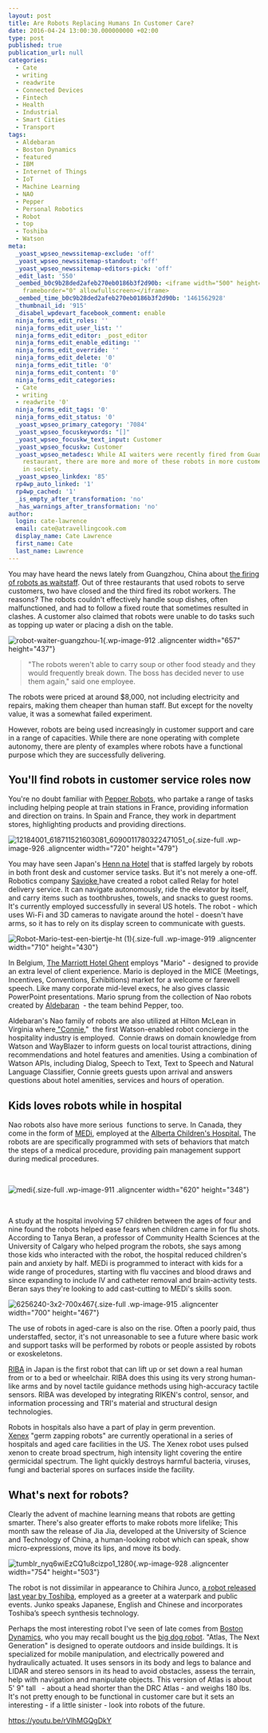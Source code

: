 ```yaml
---
layout: post
title: Are Robots Replacing Humans In Customer Care?
date: 2016-04-24 13:00:30.000000000 +02:00
type: post
published: true
publication_url: null
categories:
  - Cate
  - writing
  - readwrite
  - Connected Devices
  - Fintech
  - Health
  - Industrial
  - Smart Cities
  - Transport
tags:
  - Aldebaran
  - Boston Dynamics
  - featured
  - IBM
  - Internet of Things
  - IoT
  - Machine Learning
  - NAO
  - Pepper
  - Personal Robotics
  - Robot
  - top
  - Toshiba
  - Watson
meta:
  _yoast_wpseo_newssitemap-exclude: 'off'
  _yoast_wpseo_newssitemap-standout: 'off'
  _yoast_wpseo_newssitemap-editors-pick: 'off'
  _edit_last: '550'
  _oembed_b0c9b28ded2afeb270eb0186b3f2d90b: <iframe width="500" height="281" src="https://www.youtube.com/embed/rVlhMGQgDkY?feature=oembed"
    frameborder="0" allowfullscreen></iframe>
  _oembed_time_b0c9b28ded2afeb270eb0186b3f2d90b: '1461562928'
  _thumbnail_id: '915'
  _disabel_wpdevart_facebook_comment: enable
  ninja_forms_edit_roles: ''
  ninja_forms_edit_user_list: ''
  ninja_forms_edit_editor: _post_editor
  ninja_forms_edit_enable_editing: ''
  ninja_forms_edit_override: ''
  ninja_forms_edit_delete: '0'
  ninja_forms_edit_title: '0'
  ninja_forms_edit_content: '0'
  ninja_forms_edit_categories:
  - Cate
  - writing
  - readwrite '0'
  ninja_forms_edit_tags: '0'
  ninja_forms_edit_status: '0'
  _yoast_wpseo_primary_category: '7084'
  _yoast_wpseo_focuskeywords: "[]"
  _yoast_wpseo_focuskw_text_input: Customer
  _yoast_wpseo_focuskw: Customer
  _yoast_wpseo_metadesc: While AI waiters were recently fired from Guangzhou, China,
    restaurant, there are more and more of these robots in more customer-facing roles
    in society.
  _yoast_wpseo_linkdex: '85'
  rp4wp_auto_linked: '1'
  rp4wp_cached: '1'
  _is_empty_after_transformation: 'no'
  _has_warnings_after_transformation: 'no'
author:
  login: cate-lawrence
  email: cate@atravellingcook.com
  display_name: Cate Lawrence
  first_name: Cate
  last_name: Lawrence
---
```

You may have heard the news lately from Guangzhou, China about [the
firing of robots as
waitstaff](https://shanghaiist.com/2016/04/06/restaurant_fires_incompetent_robot_staff.php).
Out of three restaurants that used robots to serve customers, two have
closed and the third fired its robot workers. The reasons? The robots
couldn't effectively handle soup dishes, often malfunctioned, and had to
follow a fixed route that sometimes resulted in clashes. A customer also
claimed that robots were unable to do tasks such as topping up water or
placing a dish on the table.

![robot-waiter-guangzhou-1](rw-import/robot-waiter-guangzhou-1.jpg){.wp-image-912
.aligncenter width="657" height="437"}

> "The robots weren't able to carry soup or other food steady and they
> would frequently break down. The boss has decided never to use them
> again," said one employee.

The robots were priced at around \$8,000, not including electricity and
repairs, making them cheaper than human staff. But except for the
novelty value, it was a somewhat failed experiment.

However, robots are being used increasingly in customer support and care
in a range of capacities. While there are none operating with complete
autonomy, there are plenty of examples where robots have a functional
purpose which they are successfully delivering.

You'll find robots in customer service roles now
------------------------------------------------

You're no doubt familiar with [Pepper
Robots](https://readwrite.com/2016/03/10/pepper-robot-helper/), who
partake a range of tasks including helping people at train stations in
France, providing information and direction on trains. In Spain and
France, they work in department stores, highlighting products and
providing directions.

![12184001\_618711521603081\_6090011780322471051\_o](rw-import/12184001_618711521603081_6090011780322471051_o.jpg){.size-full
.wp-image-926 .aligncenter width="720" height="479"}

You may have seen Japan's [Henn na Hotel](https://www.h-n-h.jp/en/) that
is staffed largely by robots in both front desk and customer service
tasks. But it's not merely a one-off. Robotics company
[Savioke ](https://www.savioke.com/)have created a robot called Relay for
hotel delivery service. It can navigate autonomously, ride the elevator
by itself, and carry items such as toothbrushes, towels, and snacks to
guest rooms. It's currently employed successfully in several US
hotels. The robot - which uses Wi-Fi and 3D cameras to navigate around
the hotel - doesn't have arms, so it has to rely on its display screen
to communicate with guests.

![Robot-Mario-test-een-biertje-ht
(1)](rw-import/Robot-Mario-test-een-biertje-ht-1.jpg){.size-full
.wp-image-919 .aligncenter width="710" height="430"}

In Belgium, [The Marriott Hotel
Ghent](https://www.marriott.com/hotels/travel/gnemc-ghent-marriott-hotel/) employs
"Mario" - designed to provide an extra level of client experience. Mario
is deployed in the MICE (Meetings, Incentives, Conventions, Exhibitions)
market for a welcome or farewell speech. Like many corporate mid-level
execs, he also gives classic PowerPoint presentations. Mario sprung from
the collection of Nao robots created
by [Aldebaran](https://www.aldebaran.com/en)  - the team behind Pepper,
too.

Aldebaran's Nao family of robots are also utilized at Hilton McLean in
Virginia
where[ "Connie](https://www-03.ibm.com/press/us/en/pressrelease/49307.wss)," 
the first Watson-enabled robot concierge in the hospitality industry is
employed.  Connie draws on domain knowledge from Watson and WayBlazer to
inform guests on local tourist attractions, dining recommendations and
hotel features and amenities. Using a combination of Watson APIs,
including Dialog, Speech to Text, Text to Speech and Natural Language
Classifier, Connie greets guests upon arrival and answers questions
about hotel amenities, services and hours of operation.

Kids loves robots while in hospital
-----------------------------------

Nao robots also have more serious  functions to serve. In Canada, they
come in the form of [MEDi](https://www.rxrobots.com/medi-kits.html),
employed at the [Alberta Children's
Hospital.](https://www.childrenshospital.ab.ca/site/PageNavigator/news_events/Medirobot.html)
The robots are are specifically programmed with sets of behaviors that
match the steps of a medical procedure, providing pain management
support during medical procedures.

 

![medi](rw-import/medi.jpg){.size-full
.wp-image-911 .aligncenter width="620" height="348"}

 

A study at the hospital involving 57 children between the ages of four
and nine found the robots helped ease fears when children came in for
flu shots. According to Tanya Beran, a professor of Community Health
Sciences at the University of Calgary who helped program the robots, she
says among those kids who interacted with the robot, the hospital
reduced children's pain and anxiety by half. MEDi is programmed to
interact with kids for a wide range of procedures, starting with flu
vaccines and blood draws and since expanding to include IV and catheter
removal and brain-activity tests. Beran says they're looking to add
cast-cutting to MEDi's skills soon.

![6256240-3x2-700x467](rw-import/6256240-3x2-700x467.jpg){.size-full
.wp-image-915 .aligncenter width="700" height="467"}

The use of robots in aged-care is also on the rise. Often a poorly paid,
thus understaffed, sector, it's not unreasonable to see a future where
basic work and support tasks will be performed by robots or people
assisted by robots or exoskeletons.

[RIBA](https://rtc.nagoya.riken.jp/RIBA/index-e.html) in Japan is the
first robot that can lift up or set down a real human from or to a bed
or wheelchair. RIBA does this using its very strong human-like arms and
by novel tactile guidance methods using high-accuracy tactile sensors.
RIBA was developed by integrating RIKEN's control, sensor, and
information processing and TRI's material and structural design
technologies.

Robots in hospitals also have a part of play in germ prevention.
[Xenex](https://www.xenex.com/) "germ zapping robots" are currently
operational in a series of hospitals and aged care facilities in the
US. The Xenex robot uses pulsed xenon to create broad spectrum, high
intensity light covering the entire germicidal spectrum. The light
quickly destroys harmful bacteria, viruses, fungi and bacterial spores
on surfaces inside the facility.

What's next for robots?
-----------------------

Clearly the advent of machine learning means that robots are getting
smarter. There's also greater efforts to make robots more lifelike; This
month saw the release of Jia Jia, developed at the University of Science
and Technology of China, a human-looking robot which can speak, show
micro-expressions, move its lips, and move its body.

![tumblr\_nyq6wiEzCQ1u8cizpo1\_1280](rw-import/tumblr_nyq6wiEzCQ1u8cizpo1_1280-1024x683.jpg){.wp-image-928
.aligncenter width="754" height="503"}

The robot is not dissimilar in appearance to Chihira Junco, [a robot
released last year by
Toshiba](https://www.toshiba.co.jp/about/press/2015_10/tp1901.htm),
employed as a greeter at a waterpark and public events. Junko speaks
Japanese, English and Chinese and incorporates Toshiba’s speech
synthesis technology.

Perhaps the most interesting robot I've seen of late comes from [Boston
Dynamics](https://www.bostondynamics.com/index.html), who you may recall
bought us the [big dog
robot](https://www.bostondynamics.com/robot_bigdog.html). "Atlas, The
Next Generation" is designed to operate outdoors and inside buildings.
It is specialized for mobile manipulation, and electrically powered and
hydraulically actuated. It uses sensors in its body and legs to balance
and LIDAR and stereo sensors in its head to avoid obstacles, assess the
terrain, help with navigation and manipulate objects. This version of
Atlas is about 5' 9" tall   - about a head shorter than the DRC Atlas -
and weighs 180 lbs. It's not pretty enough to be functional in customer
care but it sets an interesting - if a little sinister - look into
robots of the future.

https://youtu.be/rVlhMGQgDkY
